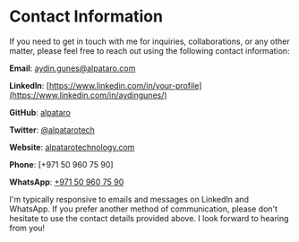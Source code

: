 # Contact Information

If you need to get in touch with me for inquiries, collaborations, or any other matter, please feel free to reach out using the following contact information:

**Email**: [aydin.gunes@alpataro.com](mailto:aydin.gunes@alpataro.com)

**LinkedIn**: [https://www.linkedin.com/in/your-profile](https://www.linkedin.com/in/aydingunes/)

**GitHub**: [alpataro](https://github.com/alpataro)

**Twitter**: [@alpatarotech](https://twitter.com/alpatarotech)

**Website**: [alpatarotechnology.com](https://alpatarotechnology.com/)

**Phone**: [+971 50 960 75 90]

**WhatsApp**: [+971 50 960 75 90](https://api.whatsapp.com/send?phone=971509607590&text=Hi%2C%20I%20got%20your%20WhatsApp%20information%20from%20your%20github%20alpataro)

I'm typically responsive to emails and messages on LinkedIn and WhatsApp. If you prefer another method of communication, please don't hesitate to use the contact details provided above. I look forward to hearing from you!
